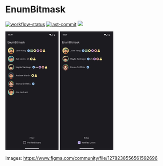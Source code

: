 EnumBitmask
=

[![workflow-status](https://img.shields.io/github/actions/workflow/status/michaelbel/enumbitmask/ci.yml?style=for-the-badge&logo=github&labelColor=3F464F)](https://github.com/michaelbel/enumbitmask/actions)
[![last-commit](https://img.shields.io/github/last-commit/michaelbel/enumbitmask?style=for-the-badge&logo=github&labelColor=3F464F)](https://github.com/michaelbel/enumbitmask/commits)
[![](https://img.shields.io/badge/Читать_пост_в_телеге-24A1DE?style=for-the-badge&logo=telegram&logoColor=white)](https://t.me/foundout/45)

<div>
    <img src=".github/pics/img1.jpg" width="33%" alt="Project Image 1">
    <img src=".github/pics/img2.jpg" width="33%" alt="Project Image 2">
</div>

Images: https://www.figma.com/community/file/1278238556561592696
